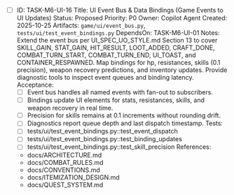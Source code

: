 - [ ] ID: TASK-M6-UI-16
  Title: UI Event Bus & Data Bindings (Game Events to UI Updates)
  Status: Proposed
  Priority: P0
  Owner: Copilot Agent
  Created: 2025-10-25
  Artifacts: `game/ui/event_bus.py`, `tests/ui/test_event_bindings.py`
  DependsOn: TASK-M6-UI-01
  Notes:
  Extend the event bus per UI_SPEC_UO_STYLE.md Section 13 to cover SKILL_GAIN, STAT_GAIN, HIT_RESULT, LOOT_ADDED, CRAFT_DONE, COMBAT_TURN_START, COMBAT_TURN_END, UI_TOAST, and CONTAINER_RESPAWNED.
  Map bindings for hp, resistances, skills (0.1 precision), weapon recovery predictions, and inventory updates.
  Provide diagnostic tools to inspect event queues and binding latency.
  Acceptance:
  - [ ] Event bus handles all named events with fan-out to subscribers.
  - [ ] Bindings update UI elements for stats, resistances, skills, and weapon recovery in real time.
  - [ ] Precision for skills remains at 0.1 increments without rounding drift.
  - [ ] Diagnostics report queue depth and last dispatch timestamp.
  Tests:
  - [ ] tests/ui/test_event_bindings.py::test_event_dispatch
  - [ ] tests/ui/test_event_bindings.py::test_binding_updates
  - [ ] tests/ui/test_event_bindings.py::test_skill_precision
  References:
  - docs/ARCHITECTURE.md
  - docs/COMBAT_RULES.md
  - docs/CONVENTIONS.md
  - docs/ITEMIZATION_DESIGN.md
  - docs/QUEST_SYSTEM.md
